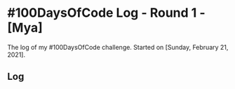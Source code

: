 # #100DaysOfCode Log - Round 1 - [Mya]

The log of my #100DaysOfCode challenge. Started on [Sunday, February 21, 2021].

## Log

